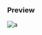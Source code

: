 ### Preview
![a](https://github.com/Eazvy/UILibs/blob/main/ESP/Radar/Screenshot%202023-06-22%20111502.png?raw=true)
